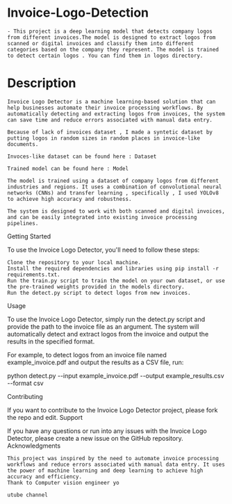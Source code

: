 # Invoice-Logo-Detection

    - This project is a deep learning model that detects company logos from different invoices.The model is designed to extract logos from scanned or digital invoices and classify them into different categories based on the company they represent. The model is trained to detect certain logos . You can find them in logos directory.

# Description

    Invoice Logo Detector is a machine learning-based solution that can help businesses automate their invoice processing workflows. By automatically detecting and extracting logos from invoices, the system can save time and reduce errors associated with manual data entry.

    Because of lack of invoices dataset , I made a syntetic dataset by putting logos in random sizes in random places in invoice-like documents.

    Invoces-like dataset can be found here : Dataset

    Trained model can be found here : Model

    The model is trained using a dataset of company logos from different industries and regions. It uses a combination of convolutional neural networks (CNNs) and transfer learning , specifically , I used YOLOv8 to achieve high accuracy and robustness.

    The system is designed to work with both scanned and digital invoices, and can be easily integrated into existing invoice processing pipelines.

Getting Started

To use the Invoice Logo Detector, you'll need to follow these steps:

    Clone the repository to your local machine.
    Install the required dependencies and libraries using pip install -r requirements.txt.
    Run the train.py script to train the model on your own dataset, or use the pre-trained weights provided in the models directory.
    Run the detect.py script to detect logos from new invoices.

Usage

To use the Invoice Logo Detector, simply run the detect.py script and provide the path to the invoice file as an argument. The system will automatically detect and extract logos from the invoice and output the results in the specified format.

For example, to detect logos from an invoice file named example_invoice.pdf and output the results as a CSV file, run:

python detect.py --input example_invoice.pdf --output example_results.csv --format csv

Contributing

If you want to contribute to the Invoice Logo Detector project, please fork the repo and edit.
Support

If you have any questions or run into any issues with the Invoice Logo Detector, please create a new issue on the GitHub repository.
Acknowledgments

    This project was inspired by the need to automate invoice processing workflows and reduce errors associated with manual data entry. It uses the power of machine learning and deep learning to achieve high accuracy and efficiency.
    Thank to Computer vision engineer yo

    utube channel

